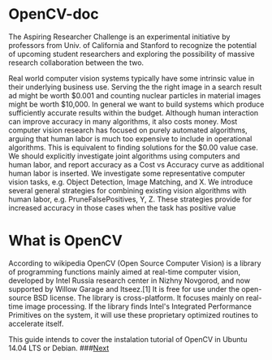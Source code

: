 # OpenCV-doc
The Aspiring Researcher Challenge is an experimental initiative by professors from Univ. of California and Stanford to recognize the potential of upcoming student researchers and exploring the possibility of massive research collaboration between the two.

Real world computer vision systems typically have some intrinsic value in their underlying business use. Serving the the right image in a search result ad might be worth $0.001 and counting nuclear particles in material images might be worth $10,000. In general we want to build systems which produce sufficiently accurate results within the budget. Although human interaction can improve accuracy in many algorithms, it also costs money. Most computer vision research has focused on purely automated algorithms, arguing that human labor is much too expensive to include in operational algorithms. This is equivalent to finding solutions for the $0.00 value case. We should explicitly investigate joint algorithms using computers and human labor, and report accuracy as a Cost vs Accuracy curve as additional human labor is inserted. We investigate some representative computer vision tasks, e.g. Object Detection, Image Matching, and X. We introduce several general strategies for combining existing vision algorithms with human labor, e.g. PruneFalsePositives, Y, Z. These strategies provide for increased accuracy in those cases when the task has positive value


What is OpenCV
=============
According to wikipedia OpenCV (Open Source Computer Vision) is a library of programming functions mainly aimed at real-time computer vision, developed by Intel Russia research center in Nizhny Novgorod, and now supported by Willow Garage and Itseez.[1] It is free for use under the open-source BSD license. The library is cross-platform. It focuses mainly on real-time image processing. If the library finds Intel's Integrated Performance Primitives on the system, it will use these proprietary optimized routines to accelerate itself.

This guide intends to cover the instalation tutorial of OpenCV in Ubuntu 14.04 LTS or Debian.
###[Next](https://github.com/Lonelygeek/OpenCV-doc/blob/master/guid_tutorial.md)
